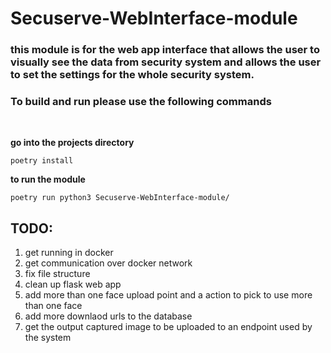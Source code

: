 # Secuserve-WebInterface-module



### this module is for the web app interface that allows the user to visually see the data from security system and allows the user to set the settings for the whole security system.


### To build and run please use the following commands
 <br>

**go into the projects directory**

    poetry install

**to run the module**

    poetry run python3 Secuserve-WebInterface-module/


## TODO:

1. get running in docker
2. get communication over docker network 
3. fix file structure 
4. clean up flask web app
5. add more than one face upload point and a action to pick to use more than one face
6. add more downlaod urls to the database
7. get the output captured image  to be uploaded to an endpoint used by the system


